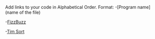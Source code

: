 Add links to your code in Alphabetical Order.
Format: -[Program name](name of the file)

-[FizzBuzz](FizzBuzz.cs)

-[Tim Sort](Tim_sort.cs)
